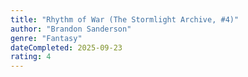 ```yaml
---
title: "Rhythm of War (The Stormlight Archive, #4)"
author: "Brandon Sanderson"
genre: "Fantasy"
dateCompleted: 2025-09-23
rating: 4
---
```


